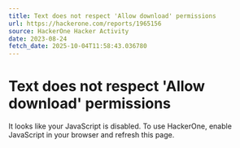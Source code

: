 ```yaml
---
title: Text does not respect 'Allow download' permissions
url: https://hackerone.com/reports/1965156
source: HackerOne Hacker Activity
date: 2023-08-24
fetch_date: 2025-10-04T11:58:43.036780
---
```


# Text does not respect 'Allow download' permissions

It looks like your JavaScript is disabled. To use HackerOne, enable JavaScript in your browser and refresh this page.